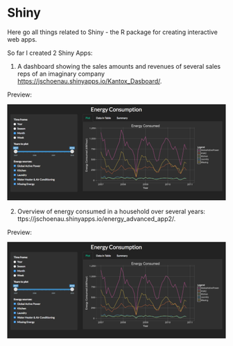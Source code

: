 # Shiny

Here go all things related to Shiny - the R package for creating interactive web apps.

So far I created 2 Shiny Apps:

1. A dashboard showing the sales amounts and revenues of several sales reps of an imaginary company https://jschoenau.shinyapps.io/Kantox_Dasboard/.

Preview:

![energy shiny app preview](https://github.com/jorgschonau/shiny/blob/master/images/preview_energy_shinyapp.png)

2. Overview of energy consumed in a household over several years: ttps://jschoenau.shinyapps.io/energy_advanced_app2/.

Preview:

![energy shiny app preview](https://github.com/jorgschonau/shiny/blob/master/images/preview_energy_shinyapp.png)
